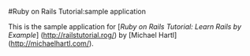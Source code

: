 #Ruby on Rails Tutorial:sample application

This is the sample application for [*Ruby on Rails Tutorial: Learn Rails by Example*]
(http://railstutorial.rog/) by [Michael Hartl]
(http://michaelhartl.com/).

